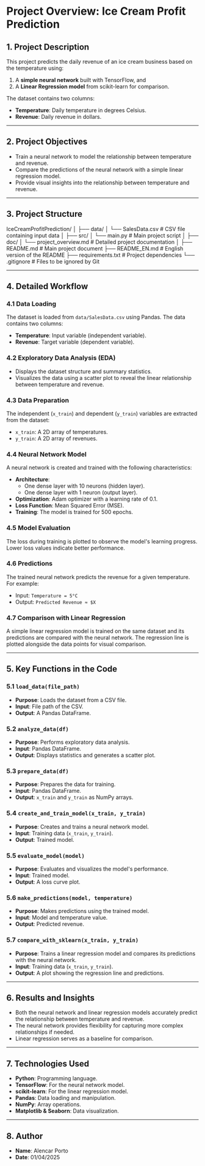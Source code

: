 # Project Overview: Ice Cream Profit Prediction

## 1. Project Description
This project predicts the daily revenue of an ice cream business based on the temperature using:
1. A **simple neural network** built with TensorFlow, and
2. A **Linear Regression model** from scikit-learn for comparison.

The dataset contains two columns:
- **Temperature**: Daily temperature in degrees Celsius.
- **Revenue**: Daily revenue in dollars.

---

## 2. Project Objectives
- Train a neural network to model the relationship between temperature and revenue.
- Compare the predictions of the neural network with a simple linear regression model.
- Provide visual insights into the relationship between temperature and revenue.

---

## 3. Project Structure

IceCreamProfitPrediction/ 
│
├── data/ 
│ └── SalesData.csv # CSV file containing input data 
│ ├── src/ 
│ └── main.py # Main project script 
│ ├── doc/ 
│ └── project_overview.md # Detailed project documentation 
│ ├── README.md # Main project document 
├── README_EN.md # English version of the README 
├── requirements.txt # Project dependencies 
└── .gitignore # Files to be ignored by Git


---

## 4. Detailed Workflow

### 4.1 Data Loading
The dataset is loaded from `data/SalesData.csv` using Pandas. The data contains two columns:
- **Temperature**: Input variable (independent variable).
- **Revenue**: Target variable (dependent variable).

### 4.2 Exploratory Data Analysis (EDA)
- Displays the dataset structure and summary statistics.
- Visualizes the data using a scatter plot to reveal the linear relationship between temperature and revenue.

### 4.3 Data Preparation
The independent (`x_train`) and dependent (`y_train`) variables are extracted from the dataset:
- `x_train`: A 2D array of temperatures.
- `y_train`: A 2D array of revenues.

### 4.4 Neural Network Model
A neural network is created and trained with the following characteristics:
- **Architecture**:
  - One dense layer with 10 neurons (hidden layer).
  - One dense layer with 1 neuron (output layer).
- **Optimization**: Adam optimizer with a learning rate of 0.1.
- **Loss Function**: Mean Squared Error (MSE).
- **Training**: The model is trained for 500 epochs.

### 4.5 Model Evaluation
The loss during training is plotted to observe the model's learning progress. Lower loss values indicate better performance.

### 4.6 Predictions
The trained neural network predicts the revenue for a given temperature. For example:
- Input: `Temperature = 5°C`
- Output: `Predicted Revenue ≈ $X`

### 4.7 Comparison with Linear Regression
A simple linear regression model is trained on the same dataset and its predictions are compared with the neural network. The regression line is plotted alongside the data points for visual comparison.

---

## 5. Key Functions in the Code

### 5.1 `load_data(file_path)`
- **Purpose**: Loads the dataset from a CSV file.
- **Input**: File path of the CSV.
- **Output**: A Pandas DataFrame.

### 5.2 `analyze_data(df)`
- **Purpose**: Performs exploratory data analysis.
- **Input**: Pandas DataFrame.
- **Output**: Displays statistics and generates a scatter plot.

### 5.3 `prepare_data(df)`
- **Purpose**: Prepares the data for training.
- **Input**: Pandas DataFrame.
- **Output**: `x_train` and `y_train` as NumPy arrays.

### 5.4 `create_and_train_model(x_train, y_train)`
- **Purpose**: Creates and trains a neural network model.
- **Input**: Training data (`x_train`, `y_train`).
- **Output**: Trained model.

### 5.5 `evaluate_model(model)`
- **Purpose**: Evaluates and visualizes the model's performance.
- **Input**: Trained model.
- **Output**: A loss curve plot.

### 5.6 `make_predictions(model, temperature)`
- **Purpose**: Makes predictions using the trained model.
- **Input**: Model and temperature value.
- **Output**: Predicted revenue.

### 5.7 `compare_with_sklearn(x_train, y_train)`
- **Purpose**: Trains a linear regression model and compares its predictions with the neural network.
- **Input**: Training data (`x_train`, `y_train`).
- **Output**: A plot showing the regression line and predictions.

---

## 6. Results and Insights
- Both the neural network and linear regression models accurately predict the relationship between temperature and revenue.
- The neural network provides flexibility for capturing more complex relationships if needed.
- Linear regression serves as a baseline for comparison.

---

## 7. Technologies Used
- **Python**: Programming language.
- **TensorFlow**: For the neural network model.
- **scikit-learn**: For the linear regression model.
- **Pandas**: Data loading and manipulation.
- **NumPy**: Array operations.
- **Matplotlib & Seaborn**: Data visualization.

---

## 8. Author
- **Name**: Alencar Porto
- **Date**: 01/04/2025
